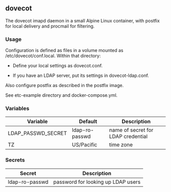 ## dovecot

The dovecot imapd daemon in a small Alpine Linux container, with
postfix for local delivery and procmail for filtering.

### Usage

Configuration is defined as files in a volume mounted as
/etc/dovecot/conf.local. Within that directory:

* Define your local settings as dovecot.conf.

* If you have an LDAP server, put its settings in dovecot-ldap.conf.

Also configure postfix as described in the postfix image.

See etc-example directory and docker-compose.yml.

### Variables

| Variable | Default | Description |
| -------- | ------- | ----------- |
| LDAP_PASSWD_SECRET | ldap-ro-passwd | name of secret for LDAP credential |
| TZ | US/Pacific | time zone |

### Secrets

| Secret | Description |
| ------ | ----------- |
| ldap-ro-passwd | password for looking up LDAP users |
